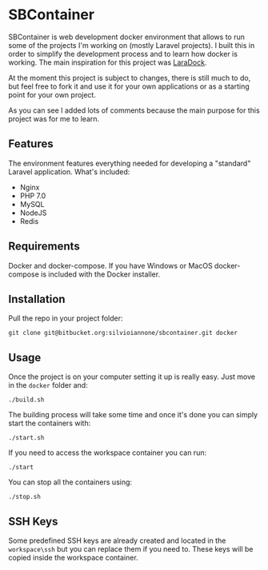 # SBContainer

SBContainer is web development docker environment that allows to run some of the
projects I'm working on (mostly Laravel projects). I built this in order to
simplify the development process and to learn how docker is working. The main
inspiration for this project was
[LaraDock](https://github.com/LaraDock/laradock).

At the moment this project is subject to changes, there is still much to do, but
feel free to fork it and use it for your own applications or as a starting point
for your own project.

As you can see I added lots of comments because the main purpose for this
project was for me to learn.

## Features

The environment features everything needed for developing a "standard" Laravel
application. What's included:

 - Nginx
 - PHP 7.0
 - MySQL
 - NodeJS
 - Redis

## Requirements

Docker and docker-compose. If you have Windows or MacOS docker-compose is
included with the Docker installer.

## Installation

Pull the repo in your project folder:

    git clone git@bitbucket.org:silvioiannone/sbcontainer.git docker
    
## Usage

Once the project is on your computer setting it up is really easy. Just move in
the `docker` folder and:

    ./build.sh
    
The building process will take some time and once it's done you can simply start
the containers with:
    
    ./start.sh
    
If you need to access the workspace container you can run:
    
    ./start
    
You can stop all the containers using:

    ./stop.sh
    
## SSH Keys

Some predefined SSH keys are already created and located in the `workspace\ssh`
but you can replace them if you need to. These keys will be copied inside the
workspace container.
